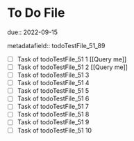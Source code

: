 # To Do File

due:: 2022-09-15

metadatafield:: todoTestFile_51_89

- [ ] Task of todoTestFile_51 1 [[Query me]]
- [ ] Task of todoTestFile_51 2 [[Query me]]
- [ ] Task of todoTestFile_51 3
- [ ] Task of todoTestFile_51 4
- [ ] Task of todoTestFile_51 5
- [ ] Task of todoTestFile_51 6
- [ ] Task of todoTestFile_51 7
- [ ] Task of todoTestFile_51 8
- [ ] Task of todoTestFile_51 9
- [ ] Task of todoTestFile_51 10